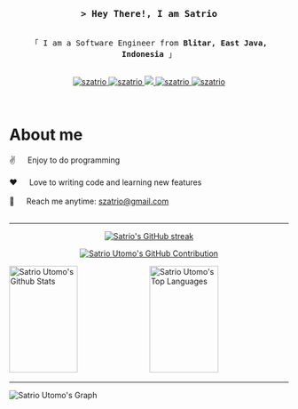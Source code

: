 

<!-- Intro  -->
<h3 align="center">
        <samp>&gt; Hey There!, I am Satrio
        </samp>
</h3>


<p align="center"> 
  <samp>
    <br>
    「 I am a Software Engineer from <b>Blitar, East Java, Indonesia</b> 」
    <br>
    <br>
  </samp>
</p>

<p align="center">
 <a href="https://szatrio.github.com" target="blank">
  <img src="https://img.shields.io/badge/Website-DC143C?style=for-the-badge&logo=medium&logoColor=white" alt="szatrio" />
 </a>
 <a href="https://linkedin.com/in/szatrio" target="_blank">
  <img src="https://img.shields.io/badge/LinkedIn-0077B5?style=for-the-badge&logo=linkedin&logoColor=white" alt="szatrio"/>
 </a>
 <a href="https://twitter.com/szatrio" target="_blank">
  <img src="https://img.shields.io/badge/Twitter-1DA1F2?style=for-the-badge&logo=twitter&logoColor=white" />
 </a>
 <a href="https://instagram.com/szatrio" target="_blank">
  <img src="https://img.shields.io/badge/Instagram-fe4164?style=for-the-badge&logo=instagram&logoColor=white" alt="szatrio" />
 </a> 
 <a href="https://facebook.com/szatrio" target="_blank">
  <img src="https://img.shields.io/badge/Facebook-20BEFF?&style=for-the-badge&logo=facebook&logoColor=white" alt="szatrio"  />
  </a> 
</p>
<br />

<!-- About Section -->
 # About me
 
<p>
  
 ✌️ &emsp; Enjoy to do programming <br/><br/>
 ❤️ &emsp; Love to writing code and learning new features<br/><br/>
 📧 &emsp; Reach me anytime: szatrio@gmail.com<br/><br/>

</p>
<hr/>

<p align="center">
  <a href="https://github.com/szatrio">
    <img src="https://github-readme-streak-stats.herokuapp.com/?user=szatrio&theme=radical&border=7F3FBF&background=0D1117" alt="Satrio's GitHub streak"/>
  </a>
</p>

<p align="center">
  <a href="https://github.com/szatrio">
    <img src="https://github-profile-summary-cards.vercel.app/api/cards/profile-details?username=szatrio&theme=radical" alt="Satrio Utomo's GitHub Contribution"/>
  </a>
</p>

<a> 
    <a href="https://github.com/szatrio"><img alt="Satrio Utomo's Github Stats" src="https://denvercoder1-github-readme-stats.vercel.app/api?username=szatrio&show_icons=true&count_private=true&theme=react&border_color=7F3FBF&bg_color=0D1117&title_color=F85D7F&icon_color=F8D866" height="192px" width="49.5%"/></a>
  <a href="https://github.com/szatrio"><img alt="Satrio Utomo's Top Languages" src="https://denvercoder1-github-readme-stats.vercel.app/api/top-langs/?username=szatrio&langs_count=8&layout=compact&theme=react&border_color=7F3FBF&bg_color=0D1117&title_color=F85D7F&icon_color=F8D866" height="192px" width="49.5%"/></a>
  <br/>
</a>

<hr/>

![Satrio Utomo's Graph](https://github-readme-activity-graph.vercel.app/graph?username=szatrio&custom_title=Satrio%20Utomo's%20GitHub%20Activity%20Graph&bg_color=0D1117&color=7F3FBF&line=7F3FBF&point=7F3FBF&area_color=FFFFFF&title_color=FFFFFF&area=true)
